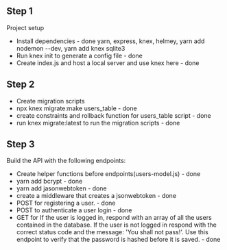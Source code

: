 ## Step 1
Project setup
- Install dependencies - done
   yarn, 
   express,
   knex, 
   helmey,
   yarn add nodemon --dev,
   yarn add knex sqlite3
- Run knex init to generate a config file - done
- Create index.js and host a local server and use knex here - done

## Step 2
- Create migration scripts 
- npx knex migrate:make users_table - done
- create constraints and rollback function for users_table script - done
- run knex migrate:latest to run the migration scripts - done

## Step 3
Build the API with the following endpoints:
- Create helper functions before endpoints(users-model.js) - done
- yarn add bcrypt - done
- yarn add jasonwebtoken - done
- create a middleware that creates a jsonwebtoken - done
- POST for registering a user. - done
- POST to authenticate a user login - done
- GET for If the user is logged in, respond with an array of all the users contained in the database. If the user is not logged in respond with the correct status code and the message: 'You shall not pass!'. Use this endpoint to verify that the password is hashed before it is saved. - done
